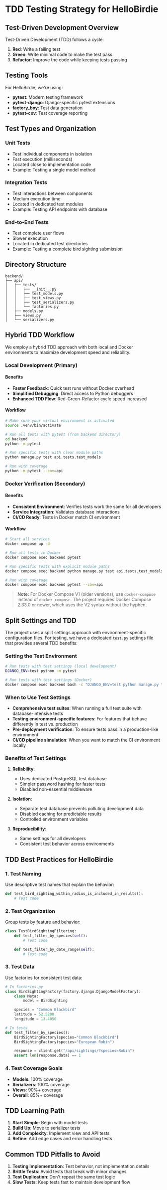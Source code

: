 # TDD Testing Strategy for HelloBirdie

## Test-Driven Development Overview

Test-Driven Development (TDD) follows a cycle:

1. **Red**: Write a failing test
2. **Green**: Write minimal code to make the test pass
3. **Refactor**: Improve the code while keeping tests passing

## Testing Tools

For HelloBirdie, we're using:

- **pytest**: Modern testing framework
- **pytest-django**: Django-specific pytest extensions
- **factory_boy**: Test data generation
- **pytest-cov**: Test coverage reporting

## Test Types and Organization

### Unit Tests

- Test individual components in isolation
- Fast execution (milliseconds)
- Located close to implementation code
- Example: Testing a single model method

### Integration Tests

- Test interactions between components
- Medium execution time
- Located in dedicated test modules
- Example: Testing API endpoints with database

### End-to-End Tests

- Test complete user flows
- Slower execution
- Located in dedicated test directories
- Example: Testing a complete bird sighting submission

## Directory Structure

```
backend/
├── api/
│   ├── tests/
│   │   ├── __init__.py
│   │   ├── test_models.py
│   │   ├── test_views.py
│   │   ├── test_serializers.py
│   │   └── factories.py
│   ├── models.py
│   ├── views.py
│   └── serializers.py
```

## Hybrid TDD Workflow

We employ a hybrid TDD approach with both local and Docker environments to maximize development speed and reliability.

### Local Development (Primary)

#### Benefits

- **Faster Feedback**: Quick test runs without Docker overhead
- **Simplified Debugging**: Direct access to Python debuggers
- **Enhanced TDD Flow**: Red-Green-Refactor cycle speed increased

#### Workflow

```bash
# Make sure your virtual environment is activated
source .venv/bin/activate

# Run all tests with pytest (from backend directory)
cd backend
python -m pytest

# Run specific tests with clear module paths
python manage.py test api.tests.test_models

# Run with coverage
python -m pytest --cov=api
```

### Docker Verification (Secondary)

#### Benefits

- **Consistent Environment**: Verifies tests work the same for all developers
- **Service Integration**: Validates database interactions
- **CI/CD Ready**: Tests in Docker match CI environment

#### Workflow

```bash
# Start all services
docker compose up -d

# Run all tests in Docker
docker compose exec backend pytest

# Run specific tests with explicit module paths
docker compose exec backend python manage.py test api.tests.test_models

# Run with coverage
docker compose exec backend pytest --cov=api
```

> **Note:** For Docker Compose V1 (older versions), use `docker-compose` instead of `docker compose`. The project requires Docker Compose 2.33.0 or newer, which uses the V2 syntax without the hyphen.

## Split Settings and TDD

The project uses a split settings approach with environment-specific configuration files. For testing, we have a dedicated `test.py` settings file that provides several TDD benefits:

### Setting the Test Environment

```bash
# Run tests with test settings (local development)
DJANGO_ENV=test python -m pytest

# Run tests with test settings (Docker)
docker compose exec backend bash -c "DJANGO_ENV=test python manage.py test"
```

### When to Use Test Settings

- **Comprehensive test suites**: When running a full test suite with database-intensive tests
- **Testing environment-specific features**: For features that behave differently in test vs. production
- **Pre-deployment verification**: To ensure tests pass in a production-like environment
- **CI/CD pipeline simulation**: When you want to match the CI environment locally

### Benefits of Test Settings

1. **Reliability**:

   - Uses dedicated PostgreSQL test database
   - Simpler password hashing for faster tests
   - Disabled non-essential middleware

2. **Isolation**:

   - Separate test database prevents polluting development data
   - Disabled caching for predictable results
   - Controlled environment variables

3. **Reproducibility**:
   - Same settings for all developers
   - Consistent test behavior across environments

## TDD Best Practices for HelloBirdie

### 1. Test Naming

Use descriptive test names that explain the behavior:

```python
def test_bird_sighting_within_radius_is_included_in_results():
    # Test code
```

### 2. Test Organization

Group tests by feature and behavior:

```python
class TestBirdSightingFiltering:
    def test_filter_by_species(self):
        # Test code

    def test_filter_by_date_range(self):
        # Test code
```

### 3. Test Data

Use factories for consistent test data:

```python
# In factories.py
class BirdSightingFactory(factory.django.DjangoModelFactory):
    class Meta:
        model = BirdSighting

    species = "Common Blackbird"
    latitude = 52.5200
    longitude = 13.4050

# In tests
def test_filter_by_species():
    BirdSightingFactory(species="Common Blackbird")
    BirdSightingFactory(species="European Robin")

    response = client.get("/api/sightings/?species=Robin")
    assert len(response.data) == 1
```

### 4. Test Coverage Goals

- **Models**: 100% coverage
- **Serializers**: 100% coverage
- **Views**: 90%+ coverage
- **Overall**: 85%+ coverage

## TDD Learning Path

1. **Start Simple**: Begin with model tests
2. **Build Up**: Move to serializer tests
3. **Add Complexity**: Implement view and API tests
4. **Refine**: Add edge cases and error handling tests

## Common TDD Pitfalls to Avoid

1. **Testing Implementation**: Test behavior, not implementation details
2. **Brittle Tests**: Avoid tests that break with minor changes
3. **Test Duplication**: Don't repeat the same test logic
4. **Slow Tests**: Keep tests fast to maintain development flow
